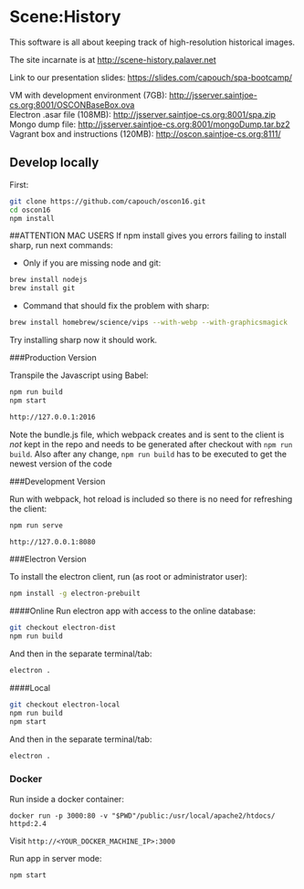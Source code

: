 # Scene:History

This software is all about keeping track of high-resolution historical images.

The site incarnate is at http://scene-history.palaver.net

Link to our presentation slides: https://slides.com/capouch/spa-bootcamp/

VM with development environment (7GB): http://jsserver.saintjoe-cs.org:8001/OSCONBaseBox.ova     
Electron .asar file (108MB): http://jsserver.saintjoe-cs.org:8001/spa.zip     
Mongo dump file: http://jsserver.saintjoe-cs.org:8001/mongoDump.tar.bz2     
Vagrant box and instructions (120MB): http://oscon.saintjoe-cs.org:8111/    

## Develop locally

First:

```bash
git clone https://github.com/capouch/oscon16.git
cd oscon16
npm install
```

##ATTENTION MAC USERS
If npm install gives you errors failing to install sharp, run next commands:

- Only if you are missing node and git:
```bash
brew install nodejs
brew install git
```
- Command that should fix the problem with sharp:
```bash
brew install homebrew/science/vips --with-webp --with-graphicsmagick
```
Try installing sharp now it should work.


###Production Version

Transpile the Javascript using Babel:

```bash
npm run build
npm start
```
```bash
http://127.0.0.1:2016
```
Note the bundle.js file, which webpack creates and is sent to the client is
*not* kept in the repo and needs to be generated after checkout with
`npm run build`. Also after any change, `npm run build` has to be
executed to get the newest version of the code


###Development Version

Run with webpack, hot reload is included so there is no need for refreshing the client:

```bash
npm run serve
```
```bash
http://127.0.0.1:8080
```

###Electron Version

To install the electron client, run (as root or administrator user):
```bash
npm install -g electron-prebuilt
```
####Online
Run electron app with access to the online database:

```bash
git checkout electron-dist
npm run build
```
And then in the separate terminal/tab:

```bash
electron .
```


####Local
```bash
git checkout electron-local
npm run build
npm start
```
And then in the separate terminal/tab:

```bash
electron .
```


### Docker
Run inside a docker container:

```
docker run -p 3000:80 -v "$PWD"/public:/usr/local/apache2/htdocs/ httpd:2.4
```

Visit `http://<YOUR_DOCKER_MACHINE_IP>:3000`

Run app in server mode:

```
npm start
```
